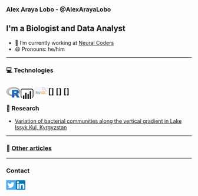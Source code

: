 ### Alex Araya Lobo - @AlexArayaLobo

## I'm a Biologist and Data Analyst


- 🔭 I’m currently working at [Neural Coders][website]
- 😄 Pronouns: he/him
---

### 💻 Technologies
[<img align="left" alt="R" width="38px" src="https://github.com/AlexArayaLobo/Technologies/blob/main/Technologies/Rlogo.png?raw=true"/>]
[<img align="left" alt="PowerBI" width="38px" src="https://github.com/AlexArayaLobo/Technologies/blob/main/Technologies/power-bi.png?raw=true"/>]
[<img align="left" alt="MySQL" width="38px" src="https://github.com/AlexArayaLobo/Technologies/blob/main/Technologies/mysql.png?raw=true"/>]
---

### 📝 Research

- [Variation of bacterial communities along the vertical gradient in Lake Issyk Kul, Kyrgyzstan](https://www.biorxiv.org/content/10.1101/864355v1)

---

### 📌 [Other articles][articles]

---

### Contact
[<img align="left" alt="Twitter" width="26px" src="https://github.com/AlexArayaLobo/Technologies/blob/main/Technologies/Twitter.png?raw=true"/>][twitter]
[<img align="left" alt="Linkedin" width="26px" src="https://github.com/AlexArayaLobo/Technologies/blob/main/Technologies/linkedin.png?raw=true"/>][linkedin]


<!-- LINKS -->
[website]: https://neuralcoders.com/
[articles]: https://neuralcoders.com/public/Articles/articles.html
[twitter]: https://twitter.com/alexaraya_27
[linkedin]: https://www.linkedin.com/in/alex-araya-lobo-184b6b196/



